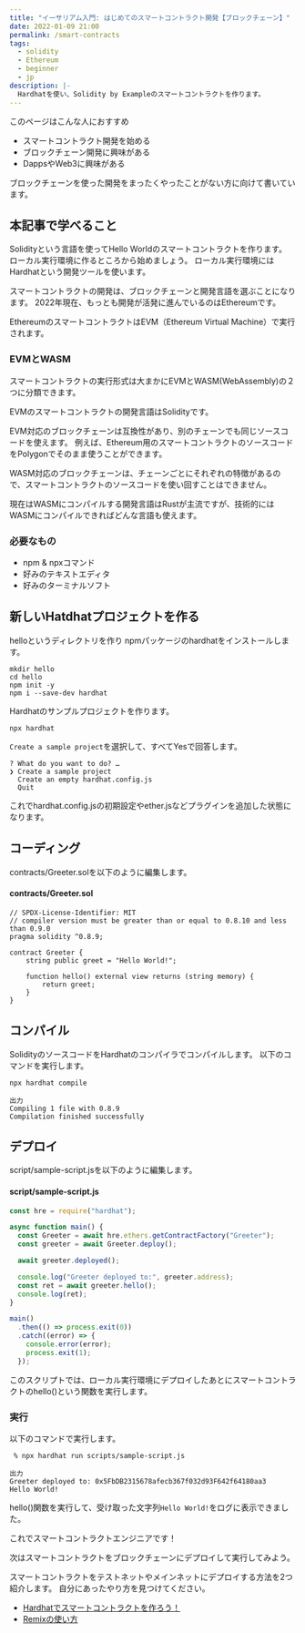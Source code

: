 ```yaml
---
title: "イーサリアム入門: はじめてのスマートコントラクト開発【ブロックチェーン】"
date: 2022-01-09 21:00
permalink: /smart-contracts
tags:
  - solidity
  - Ethereum
  - beginner
  - jp
description: |-
  Hardhatを使い、Solidity by Exampleのスマートコントラクトを作ります。
---
```


このページはこんな人におすすめ

* スマートコントラクト開発を始める
* ブロックチェーン開発に興味がある
* DappsやWeb3に興味がある

ブロックチェーンを使った開発をまったくやったことがない方に向けて書いています。

## 本記事で学べること
Solidityという言語を使ってHello Worldのスマートコントラクトを作ります。
ローカル実行環境に作るところから始めましょう。
ローカル実行環境にはHardhatという開発ツールを使います。

スマートコントラクトの開発は、ブロックチェーンと開発言語を選ぶことになります。
2022年現在、もっとも開発が活発に進んでいるのはEthereumです。

EthereumのスマートコントラクトはEVM（Ethereum Virtual Machine）で実行されます。

### EVMとWASM
スマートコントラクトの実行形式は大まかにEVMとWASM(WebAssembly)の２つに分類できます。

EVMのスマートコントラクトの開発言語はSolidityです。

EVM対応のブロックチェーンは互換性があり、別のチェーンでも同じソースコードを使えます。
例えば、Ethereum用のスマートコントラクトのソースコードをPolygonでそのまま使うことができます。

WASM対応のブロックチェーンは、チェーンごとにそれぞれの特徴があるので、スマートコントラクトのソースコードを使い回すことはできません。

現在はWASMにコンパイルする開発言語はRustが主流ですが、技術的にはWASMにコンパイルできればどんな言語も使えます。

### 必要なもの

* npm & npxコマンド
* 好みのテキストエディタ
* 好みのターミナルソフト

## 新しいHatdhatプロジェクトを作る
helloというディレクトリを作り
npmパッケージのhardhatをインストールします。
```
mkdir hello
cd hello
npm init -y
npm i --save-dev hardhat
```

Hardhatのサンプルプロジェクトを作ります。
```
npx hardhat
```
`Create a sample project`を選択して、すべてYesで回答します。
```
? What do you want to do? …
❯ Create a sample project
  Create an empty hardhat.config.js
  Quit
```

これでhardhat.config.jsの初期設定やether.jsなどプラグインを追加した状態になります。

## コーディング
contracts/Greeter.solを以下のように編集します。

#### contracts/Greeter.sol
```solidity
// SPDX-License-Identifier: MIT
// compiler version must be greater than or equal to 0.8.10 and less than 0.9.0
pragma solidity ^0.8.9;

contract Greeter {
    string public greet = "Hello World!";

    function hello() external view returns (string memory) {
        return greet;
    }
}
```

## コンパイル
SolidityのソースコードをHardhatのコンパイラでコンパイルします。
以下のコマンドを実行します。
```
npx hardhat compile
```
```
出力
Compiling 1 file with 0.8.9
Compilation finished successfully
```

## デプロイ
script/sample-script.jsを以下のように編集します。

#### script/sample-script.js
```js
const hre = require("hardhat");

async function main() {
  const Greeter = await hre.ethers.getContractFactory("Greeter");
  const greeter = await Greeter.deploy();

  await greeter.deployed();

  console.log("Greeter deployed to:", greeter.address);
  const ret = await greeter.hello();
  console.log(ret);
}

main()
  .then(() => process.exit(0))
  .catch((error) => {
    console.error(error);
    process.exit(1);
  });
```
このスクリプトでは、ローカル実行環境にデプロイしたあとにスマートコントラクトのhello()という関数を実行します。

### 実行
以下のコマンドで実行します。
```
 % npx hardhat run scripts/sample-script.js
```

```
出力
Greeter deployed to: 0x5FbDB2315678afecb367f032d93F642f64180aa3
Hello World!
```

hello()関数を実行して、受け取った文字列`Hello World!`をログに表示できました。

これでスマートコントラクトエンジニアです！


次はスマートコントラクトをブロックチェーンにデプロイして実行してみよう。

スマートコントラクトをテストネットやメインネットにデプロイする方法を2つ紹介します。
自分にあったやり方を見つけてください。

* [Hardhatでスマートコントラクトを作ろう！](/hardhat)
* [Remixの使い方](/remix-tutorial)